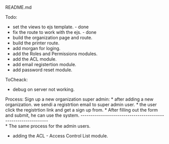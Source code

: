 README.md

Todo:
 * set the views to ejs template. - done
 * fix the route to work with the ejs. - done
 * build the organization page and route.
 * build the printer route.
 * add morgan for loging.
 * add the Roles and Permissions modules.
 * add the ACL module.
 * add email registertion module.
 * add password reset module.

ToCheack:
 * debug on server not working.

Process:
	Sign up a new organization super admin:
 		* after adding a new organization. we sendi a registrtion email to
   		  super admin user.
   		* the user click the registrtion link and get a sign up from.
   		* After filling out the form and submit, he can use the system.
		--------------------------------------------------------------	
   	    * The same process for the admin users.

* adding the ACL - Access Control List module.
 
 